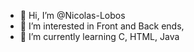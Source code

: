 - 👋 Hi, I’m @Nicolas-Lobos
- 👀 I’m interested in Front and Back ends, 
- 🌱 I’m currently learning C, HTML, Java

<!---
Nicolas-Lobos/Nicolas-Lobos is a ✨ special ✨ repository because its `README.md` (this file) appears on your GitHub profile.
You can click the Preview link to take a look at your changes.
--->
